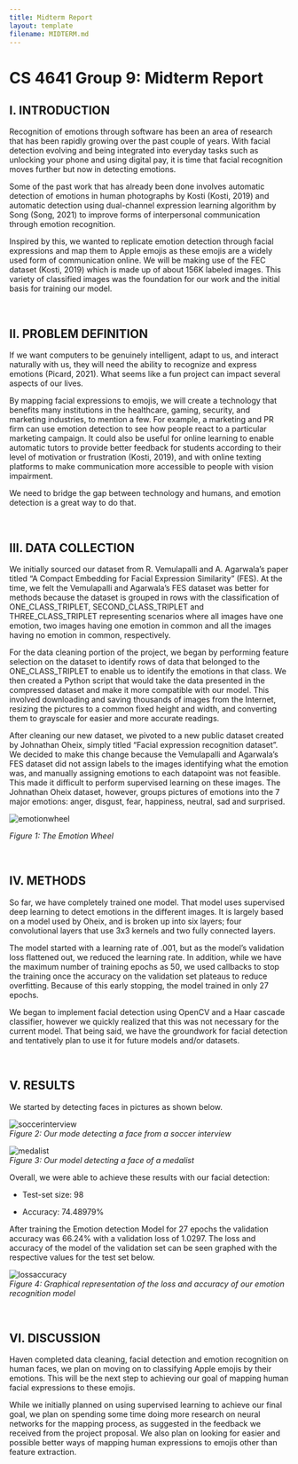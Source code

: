 ```yaml
---
title: Midterm Report
layout: template
filename: MIDTERM.md
--- 
```

# CS 4641 Group 9: Midterm Report
## I. INTRODUCTION 

Recognition of emotions through software has been an area of research that has been rapidly growing over the past couple of years. With facial detection evolving and being integrated into everyday tasks such as unlocking your phone and using digital pay, it is time that facial recognition moves further but now in detecting emotions.  

Some of the past work that has already been done involves automatic detection of emotions in human photographs by Kosti (Kosti, 2019) and automatic detection using dual-channel expression learning algorithm by Song (Song, 2021) to improve forms of interpersonal communication through emotion recognition.  

Inspired by this, we wanted to replicate emotion detection through facial expressions and map them to Apple emojis as these emojis are a widely used form of communication online. We will be making use of the FEC dataset (Kosti, 2019) which is made up of about 156K labeled images. This variety of classified images was the foundation for our work and the initial basis for training our model. 

 <br/>

## II. PROBLEM DEFINITION 

If we want computers to be genuinely intelligent, adapt to us, and interact naturally with us, they will need the ability to recognize and express emotions (Picard, 2021). What seems like a fun project can impact several aspects of our lives.  

By mapping facial expressions to emojis, we will create a technology that benefits many institutions in the healthcare, gaming, security, and marketing industries, to mention a few. For example, a marketing and PR firm can use emotion detection to see how people react to a particular marketing campaign. It could also be useful for online learning to enable automatic tutors to provide better feedback for students according to their level of motivation or frustration (Kosti, 2019), and with online texting platforms to make communication more accessible to people with vision impairment. 

We need to bridge the gap between technology and humans, and emotion detection is a great way to do that. 

 <br/>

## III. DATA COLLECTION 

We initially sourced our dataset from R. Vemulapalli and A. Agarwala’s paper titled “A Compact Embedding for Facial Expression Similarity” (FES). At the time, we felt the Vemulapalli and Agarwala’s FES dataset was better for methods because the dataset is grouped in rows with the classification of ONE_CLASS_TRIPLET, SECOND_CLASS_TRIPLET and THREE_CLASS_TRIPLET representing scenarios where all images have one emotion, two images having one emotion in common and all the images having no emotion in common, respectively.  

For the data cleaning portion of the project, we began by performing feature selection on the dataset to identify rows of data that belonged to the ONE_CLASS_TRIPLET to enable us to identify the emotions in that class. We then created a Python script that would take the data presented in the compressed dataset and make it more compatible with our model. This involved downloading and saving thousands of images from the Internet, resizing the pictures to a common fixed height and width, and converting them to grayscale for easier and more accurate readings. 

After cleaning our new dataset, we pivoted to a new public dataset created by Johnathan Oheix, simply titled “Facial expression recognition dataset”. We decided to make this change because the Vemulapalli and Agarwala’s FES dataset did not assign labels to the images identifying what the emotion was, and manually assigning emotions to each datapoint was not feasible. This made it difficult to perform supervised learning on these images. The Johnathan Oheix dataset, however, groups pictures of emotions into the 7 major emotions: anger, disgust, fear, happiness, neutral, sad and surprised. 

![emotionwheel](emotionwheel.png) <br/>

*Figure 1: The Emotion Wheel*

 <br/>

## IV. METHODS 

So far, we have completely trained one model. That model uses supervised deep learning to detect emotions in the different images. It is largely based on a model used by Oheix, and is broken up into six layers; four convolutional layers that use 3x3 kernels and two fully connected layers.  

The model started with a learning rate of .001, but as the model’s validation loss flattened out, we reduced the learning rate. In addition, while we have the maximum number of training epochs as 50, we used callbacks to stop the training once the accuracy on the validation set plateaus to reduce overfitting. Because of this early stopping, the model trained in only 27 epochs. 

We began to implement facial detection using OpenCV and a Haar cascade classifier, however we quickly realized that this was not necessary for the current model. That being said, we have the groundwork for facial detection and tentatively plan to use it for future models and/or datasets. 

 <br/>

## V. RESULTS 

We started by detecting faces in pictures as shown below. 

 
![soccerinterview](soccer.png) <br/>
*Figure 2: Our mode detecting a face from a soccer interview*

 
![medalist](medalist.png) <br/>
*Figure 3: Our model detecting a face of a medalist*

Overall, we were able to achieve these results with our facial detection: 

- Test-set size: 98 

- Accuracy: 74.48979% 

 

After training the Emotion detection Model for 27 epochs the validation accuracy was 66.24% with a validation loss of 1.0297. The loss and accuracy of the model of the validation set can be seen graphed with the respective values for the test set below. 

 
![lossaccuracy](lossaccuracy.png) <br/>
*Figure 4: Graphical representation of the loss and accuracy of our emotion recognition model*

 <br/>

## VI. DISCUSSION 

Haven completed data cleaning, facial detection and emotion recognition on human faces, we plan on moving on to classifying Apple emojis by their emotions. This will be the next step to achieving our goal of mapping human facial expressions to these emojis. 

While we initially planned on using supervised learning to achieve our final goal, we plan on spending some time doing more research on neural networks for the mapping process, as suggested in the feedback we received from the project proposal. We also plan on looking for easier and possible better ways of mapping human expressions to emojis other than feature extraction. 